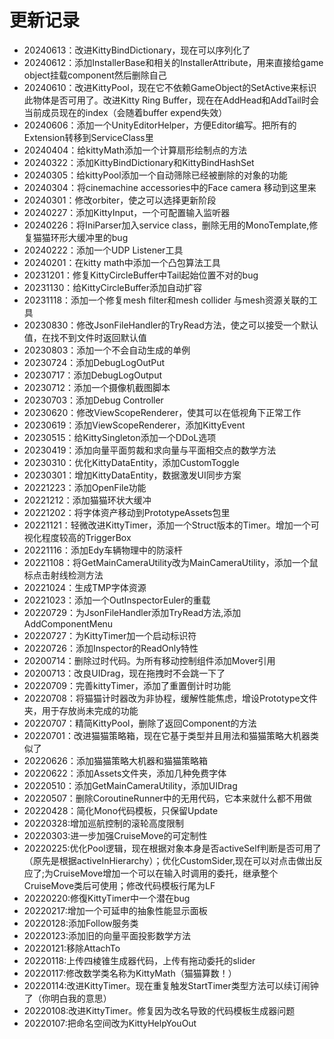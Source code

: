﻿# 更新记录
- 20240613：改进KittyBindDictionary，现在可以序列化了
- 20240612：添加InstallerBase和相关的InstallerAttribute，用来直接给game object挂载component然后删除自己
- 20240610：改进KittyPool，现在它不依赖GameObject的SetActive来标识此物体是否可用了。改进Kitty Ring Buffer，现在在AddHead和AddTail时会当前成员现在的index（会随着buffer expend失效）
- 20240606：添加一个UnityEditorHelper，方便Editor编写。把所有的Extension转移到ServiceClass里
- 20240404：给kittyMath添加一个计算扇形绘制点的方法
- 20240322：添加KittyBindDictionary和KittyBindHashSet
- 20240305：给kittyPool添加一个自动筛除已经被删除的对象的功能
- 20240304：将cinemachine accessories中的Face camera 移动到这里来
- 20240301：修改orbiter，使之可以选择更新阶段
- 20240227：添加KittyInput，一个可配置输入监听器
- 20240226：将IniParser加入service class，删除无用的MonoTemplate,修复猫猫环形大缓冲里的bug
- 20240222：添加一个UDP Listener工具
- 20240201：在kitty math中添加一个凸包算法工具
- 20231201：修复KittyCircleBuffer中Tail起始位置不对的bug
- 20231130：给KittyCircleBuffer添加自动扩容
- 20231118：添加一个修复mesh filter和mesh collider 与mesh资源关联的工具
- 20230830：修改JsonFileHandler的TryRead方法，使之可以接受一个默认值，在找不到文件时返回默认值
- 20230803：添加一个不会自动生成的单例
- 20230724：添加DebugLogOutPut
- 20230717：添加DebugLogOutput
- 20230712：添加一个摄像机截图脚本
- 20230703：添加Debug Controller
- 20230620：修改ViewScopeRenderer，使其可以在低视角下正常工作
- 20230619：添加ViewScopeRenderer，添加KittyEvent
- 20230515：给KittySingleton添加一个DDoL选项
- 20230419：添加向量平面剪裁和求向量与平面相交点的数学方法
- 20230310：优化KittyDataEntity，添加CustomToggle
- 20230301：增加KittyDataEntity，数据激发UI同步方案
- 20221223：添加OpenFile功能
- 20221212：添加猫猫环状大缓冲
- 20221202：将字体资产移动到PrototypeAssets包里
- 20221121：轻微改进KittyTimer，添加一个Struct版本的Timer。增加一个可视化程度较高的TriggerBox
- 20221116：添加Edy车辆物理中的防滚杆
- 20221108：将GetMainCameraUtility改为MainCameraUtility，添加一个鼠标点击射线检测方法
- 20221024：生成TMP字体资源
- 20221023：添加一个OutInspectorEuler的重载
- 20220729：为JsonFileHandler添加TryRead方法,添加AddComponentMenu
- 20220727：为KittyTimer加一个启动标识符
- 20220726：添加Inspector的ReadOnly特性
- 20200714：删除过时代码。为所有移动控制组件添加Mover引用
- 20200713：改良UIDrag，现在拖拽时不会跳一下了
- 20220709：完善kittyTimer，添加了重置倒计时功能
- 20220708：将猫猫计时器改为非协程，缓解性能焦虑，增设Prototype文件夹，用于存放尚未完成的功能
- 20220707：精简KittyPool，删除了返回Component的方法
- 20220701：改进猫猫策略箱，现在它基于类型并且用法和猫猫策略大机器类似了
- 20220626：添加猫猫策略大机器和猫猫策略箱
- 20220622：添加Assets文件夹，添加几种免费字体
- 20220510：添加GetMainCameraUtility，添加UIDrag
- 20220507：删除CoroutineRunner中的无用代码，它本来就什么都不用做
- 20220428：简化Mono代码模板，只保留Update
- 20220328:增加巡航控制的滚轮高度限制
- 20220303:进一步加强CruiseMove的可定制性
- 20220225:优化Pool逻辑，现在根据对象本身是否activeSelf判断是否可用了（原先是根据activeInHierarchy）；优化CustomSider,现在可以对点击做出反应了;为CruiseMove增加一个可以在输入时调用的委托，继承整个CruiseMove类后可使用；修改代码模板行尾为LF
- 20220220:修復KittyTimer中一个潜在bug
- 20220217:增加一个可延申的抽象性能显示面板
- 20220128:添加Follow服务类
- 20220123:添加旧的向量平面投影数学方法
- 20220121:移除AttachTo
- 20220118:上传四棱锥生成器代码，上传有拖动委托的slider
- 20220117:修改数学类名称为KittyMath（猫猫算数！）
- 20220114:改进KittyTimer。现在重复触发StartTimer类型方法可以续订闹钟了（你明白我的意思）
- 20220108:改进KittyTimer。修复因为改名导致的代码模板生成器问题
- 20220107:把命名空间改为KittyHelpYouOut